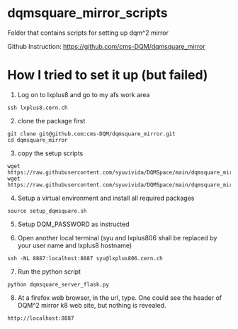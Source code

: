 # dqmsquare_mirror_scripts
Folder that contains scripts for setting up dqm^2 mirror

Github Instruction: https://github.com/cms-DQM/dqmsquare_mirror

# How I tried to set it up (but failed)

1. Log on to lxplus8 and go to my afs work area
```
ssh lxplus8.cern.ch
```

2. clone the package first
```
git clone git@github.com:cms-DQM/dqmsquare_mirror.git
cd dqmsquare_mirror
```

3. copy the setup scripts
```
wget https://raw.githubusercontent.com/syuvivida/DQMSpace/main/dqmsquare_mirror_scripts/setup_virtualenv.sh
wget https://raw.githubusercontent.com/syuvivida/DQMSpace/main/dqmsquare_mirror_scripts/setup_dqmsquare.sh
```

4. Setup a virtual environment and install all required packages
```
source setup_dqmsquare.sh
```

5. Setup DQM_PASSWORD as instructed

6. Open another local terminal (syu and lxplus806 shall be replaced by your user name and lxplus8 hostname)
```
ssh -NL 8887:localhost:8887 syu@lxplus806.cern.ch
```

7. Run the python script
```
python dqmsquare_server_flask.py
```

8. At a firefox web browser, in the url, type. One could see the header of DQM^2 mirror k8 web site, but nothing is revealed. 
```
http://localhost:8887
```